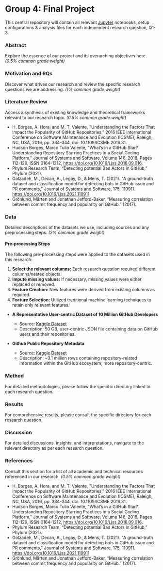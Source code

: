 # Group 4: Final Project

This central repository will contain all relevant [Jupyter](https://jupyter.org/) notebooks, setup configurations & analysis files for each independent research question, Q1-3.

### Abstract
Explore the essence of our project and its overarching objectives here. *(0.5% common grade weight)*

### Motivation and RQs
Discover what drives our research and review the specific research questions we are addressing. *(1% common grade weight)*

### Literature Review
Access a synthesis of existing knowledge and theoretical frameworks relevant to our research topic. *(0.5% common grade weight)*

- H. Borges, A. Hora, and M. T. Valente, "Understanding the Factors That Impact the Popularity of GitHub Repositories," 2016 IEEE International Conference on Software Maintenance and Evolution (ICSME), Raleigh, NC, USA, 2016, pp. 334-344, doi: 10.1109/ICSME.2016.31.
- Hudson Borges, Marco Tulio Valente, "What’s in a GitHub Star? Understanding Repository Starring Practices in a Social Coding Platform," Journal of Systems and Software, Volume 146, 2018, Pages 112-129, ISSN 0164-1212, https://doi.org/10.1016/j.jss.2018.09.016.
- Phylum Research Team, “Detecting potential Bad Actors in GitHub,” Phylum (2021).
- Golzadeh, M., Decan, A., Legay, D., & Mens, T. (2021). "A ground-truth dataset and classification model for detecting bots in GitHub issue and PR comments," Journal of Systems and Software, 175, 110911. https://doi.org/10.1016/j.jss.2021.110911
- Grönlund, Mårten and Jonathan Jefford-Baker, “Measuring correlation between commit frequency and popularity on GitHub.” (2017).

### Data
Detailed descriptions of the datasets we use, including sources and any preprocessing steps. *(2% common grade weight)*

#### Pre-processing Steps
The following pre-processing steps were applied to the datasets used in this research:

1. **Select the relevant columns:** Each research question required different columns/nested objects.
2. **Impute missing values:** If necessary, missing values were either replaced or removed.
3. **Feature Creation:** New features were derived from existing columns as required.
4. **Feature Selection:** Utilized traditional machine learning techniques to retain only relevant features.

- **A Representative User-centric Dataset of 10 Million GitHub Developers**
  - Source: [Kaggle Dataset](https://www.kaggle.com/datasets/johntukey/github-dataset)
  - Description: 50 GB, user-centric JSON file containing data on GitHub users and their repositories.
  
- **Github Public Repository Metadata**
  - Source: [Kaggle Dataset](https://www.kaggle.com/datasets/pelmers/github-repository-metadata-with-5-stars)
  - Description: ~3.1 million rows containing repository-related information within the GitHub ecosystem; more repository-centric.

### Method
For detailed methodologies, please follow the specific directory linked to each research question.

### Results
For comprehensive results, please consult the specific directory for each research question.

### Discussion
For detailed discussions, insights, and interpretations, navigate to the relevant directory as per each research question.

### References
Consult this section for a list of all academic and technical resources referenced in our research. *(0.5% common grade weight)*

- H. Borges, A. Hora, and M. T. Valente, "Understanding the Factors That Impact the Popularity of GitHub Repositories," 2016 IEEE International Conference on Software Maintenance and Evolution (ICSME), Raleigh, NC, USA, 2016, pp. 334-344, doi: 10.1109/ICSME.2016.31.
- Hudson Borges, Marco Tulio Valente, "What’s in a GitHub Star? Understanding Repository Starring Practices in a Social Coding Platform," Journal of Systems and Software, Volume 146, 2018, Pages 112-129, ISSN 0164-1212, https://doi.org/10.1016/j.jss.2018.09.016.
- Phylum Research Team, “Detecting potential Bad Actors in GitHub,” Phylum (2021).
- Golzadeh, M., Decan, A., Legay, D., & Mens, T. (2021). "A ground-truth dataset and classification model for detecting bots in GitHub issue and PR comments," Journal of Systems and Software, 175, 110911. https://doi.org/10.1016/j.jss.2021.110911
- Grönlund, Mårten and Jonathan Jefford-Baker, “Measuring correlation between commit frequency and popularity on GitHub.” (2017).
